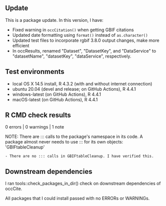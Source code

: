 ## Update
This is a package update. In this version, I have:

* Fixed warning in `occCitation()` when getting GBIF citations
* Updated date formatting using `format()` instead of `as.character()`
* Updated test files to incorporate rgbif 3.8.0 output changes, make more efficient
* In occResults, renamed "Dataset", "DatasetKey", and "DataService" to "datasetName", "datasetKey", "dataService", respectively.

## Test environments
* local OS X 14.5 install, R 4.3.2 (with and without internet connection)
* ubuntu 20.04 (devel and release; on GitHub Actions), R 4.4.1
* windows-latest (on GitHub Actions), R 4.4.1
* macOS-latest (on GitHub Actions), R 4.4.1

## R CMD check results
0 errors | 0 warnings | 1 note

NOTE: There are ::: calls to the package's namespace in its code. A package
    almost never needs to use ::: for its own objects:
    'GBIFtableCleanup'
    
    - There are no ::: calls in GBIFtableCleanup. I have verified this.

## Downstream dependencies
I ran tools::check_packages_in_dir() check on downstream dependencies of 
occCite. 

All packages that I could install passed with no ERRORs or WARNINGs.
